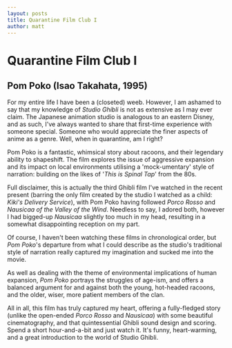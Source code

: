 ```yaml
---
layout: posts
title: Quarantine Film Club I
author: matt
---
```


# Quarantine Film Club I
## Pom Poko (Isao Takahata, 1995)

For my entire life I have been a (closeted) weeb. However, I am ashamed to say that my knowledge of _Studio Ghibli_ is not as extensive as I may ever claim. The Japanese animation studio is analogous to an eastern Disney, and as such, I've always wanted to share that first-time experience with someone special. Someone who would appreciate the finer aspects of anime as a genre. Well, when in quarantine, am I right?

Pom Poko is a fantastic, whimsical story about racoons, and their legendary ability to shapeshift. The film explores the issue of aggressive expansion and its impact on local environments utilising a 'mock-umentary' style of narration: building on the likes of '_This is Spinal Tap_' from the 80s.

Full disclaimer, this is actually the third Ghibli film I've watched in the recent present (barring the only film created by the studio I watched as a child: _Kiki's Delivery Service_), with Pom Poko having followed _Porco Rosso_ and _Nausicaa of the Valley of the Wind_. Needless to say, I adored both, however I had bigged-up _Nausicaa_ slightly too much in my head, resulting in a somewhat disappointing reception on my part.

Of course, I haven't been watching these films in chronological order, but _Pom Poko_'s departure from what I could describe as the studio's traditional style of narration really captured my imagination and sucked me into the movie.

As well as dealing with the theme of environmental implications of human expansion, _Pom Poko_ portrays the struggles of age-ism, and offers a balanced argument for and against both the young, hot-headed racoons, and the older, wiser, more patient members of the clan.

All in all, this film has truly captured my heart, offering a fully-fledged story (unlike the open-ended _Porco Rosso_ and _Nausicaa_) with some beautiful cinematography, and that quintessential Ghibli sound design and scoring. Spend a short hour-and-a-bit and just watch it. It's funny, heart-warming, and a great introduction to the world of Studio Ghibli.
